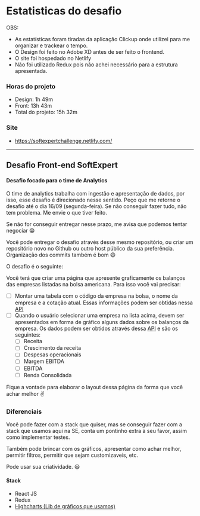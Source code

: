 # Estatisticas do desafio

OBS:

- As estatísticas foram tiradas da aplicação Clickup onde utilizei para me organizar e trackear o tempo.
- O Design foi feito no Adobe XD antes de ser feito o frontend.
- O site foi hospedado no Netlify
- Não foi utilizado Redux pois não achei necessário para a estrutura apresentada.

### Horas do projeto

- Design: 1h 49m
- Front: 13h 43m
- Total do projeto: 15h 32m

### Site

- https://softexpertchallenge.netlify.com/

---

## Desafio Front-end SoftExpert

#### Desafio focado para o time de Analytics

O time de analytics trabalha com ingestão e apresentação de dados, por isso, esse desafio é direcionado nesse sentido.
Peço que me retorne o desafio até o dia 16/09 (segunda-feira). Se não conseguir fazer tudo, não tem problema. Me envie o que tiver feito.

Se não for conseguir entregar nesse prazo, me avisa que podemos tentar negociar :grin:

Você pode entregar o desafio através desse mesmo repositório, ou criar um repositório novo no Github ou outro host público da sua preferência. Organização dos commits também é bom :smile:

O desafio é o seguinte:

Você terá que criar uma página que apresente graficamente os balanços das empresas listadas na bolsa americana.
Para isso você vai precisar:

- [ ] Montar uma tabela com o código da empresa na bolsa, o nome da empresa e a cotação atual. Essas informações podem ser obtidas nessa [API](https://financialmodelingprep.com/developer/docs/#Symbols-List)
- [ ] Quando o usuário selecionar uma empresa na lista acima, devem ser apresentados em forma de gráfico alguns dados sobre os balanços da empresa. Os dados podem ser obtidos através dessa [API](https://financialmodelingprep.com/developer/docs/#Company-Financial-Statements) e são os seguintes:
  - [ ] Receita
  - [ ] Crescimento da receita
  - [ ] Despesas operacionais
  - [ ] Margem EBITDA
  - [ ] EBITDA
  - [ ] Renda Consolidada

Fique a vontade para elaborar o layout dessa página da forma que você achar melhor :v:

### Diferenciais

Você pode fazer com a stack que quiser, mas se conseguir fazer com a stack que usamos aqui na SE, conta um pontinho extra à seu favor, assim como implementar testes.

Também pode brincar com os gráficos, apresentar como achar melhor, permitir filtros, permitir que sejam customizaveis, etc.

Pode usar sua criatividade. :smiley:

#### Stack

- React JS
- Redux
- [Highcharts (Lib de gráficos que usamos)](https://www.highcharts.com 'Highcharts')
